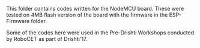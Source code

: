 This folder contains codes written for the NodeMCU board. These were tested on 4MB flash version of the board with the firmware in the ESP-Firmware folder.

Some of the codes here were used in the Pre-Drishti Workshops conducted by RoboCET as part of Drishti'17.
